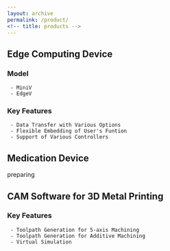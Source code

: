 ```yaml
---
layout: archive
permalink: /product/
<!-- title: products -->
---
```


## Edge Computing Device
### Model
```
 - MiniV
 - EdgeV
```
### Key Features
```
 - Data Transfer with Various Options
 - Flexible Embedding of User's Funtion
 - Support of Various Controllers
```

## Medication Device
preparing

## CAM Software for 3D Metal Printing
### Key Features
```
 - Toolpath Generation for 5-axis Machining
 - Toolpath Generation for Additive Machining
 - Virtual Simulation
```

